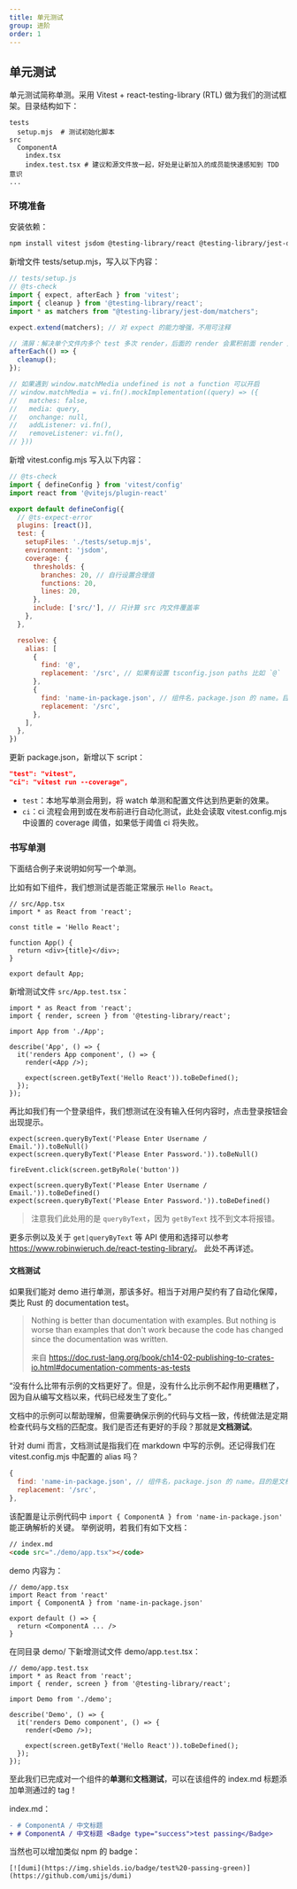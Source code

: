```yaml
---
title: 单元测试
group: 进阶
order: 1
---
```


## 单元测试

单元测试简称单测。采用 Vitest + react-testing-library (RTL) 做为我们的测试框架。目录结构如下：

```text
tests
  setup.mjs  # 测试初始化脚本
src
  ComponentA
    index.tsx
    index.test.tsx # 建议和源文件放一起，好处是让新加入的成员能快速感知到 TDD 意识
...
```

### 环境准备

安装依赖：

```sh
npm install vitest jsdom @testing-library/react @testing-library/jest-dom --save-dev
```

新增文件 tests/setup.mjs，写入以下内容：

```js
// tests/setup.js
// @ts-check
import { expect, afterEach } from 'vitest';
import { cleanup } from '@testing-library/react';
import * as matchers from "@testing-library/jest-dom/matchers";

expect.extend(matchers); // 对 expect 的能力增强，不用可注释

// 清屏：解决单个文件内多个 test 多次 render，后面的 render 会累积前面 render 产生的 DOM 节点问题
afterEach(() => {
  cleanup();
});

// 如果遇到 window.matchMedia undefined is not a function 可以开启
// window.matchMedia = vi.fn().mockImplementation((query) => ({
//   matches: false,
//   media: query,
//   onchange: null,
//   addListener: vi.fn(),
//   removeListener: vi.fn(),
// }))
```

新增 vitest.config.mjs 写入以下内容：

```js
// @ts-check
import { defineConfig } from 'vitest/config'
import react from '@vitejs/plugin-react'

export default defineConfig({
  // @ts-expect-error
  plugins: [react()],
  test: {
    setupFiles: './tests/setup.mjs',
    environment: 'jsdom',
    coverage: {
      thresholds: {
        branches: 20, // 自行设置合理值
        functions: 20,
        lines: 20,
      },
      include: ['src/'], // 只计算 src 内文件覆盖率
    },
  },

  resolve: {
    alias: [
      {
        find: '@',
        replacement: '/src', // 如果有设置 tsconfig.json paths 比如 `@`
      },
      {
        find: 'name-in-package.json', // 组件名，package.json 的 name。目的是文档测试
        replacement: '/src',
      },
    ],
  },
})
```

更新 package.json，新增以下 script：

```json
"test": "vitest",
"ci": "vitest run --coverage",
```

- `test`：本地写单测会用到，将 watch 单测和配置文件达到热更新的效果。
- `ci`：ci 流程会用到或在发布前进行自动化测试，此处会读取 vitest.config.mjs 中设置的 coverage 阈值，如果低于阈值 ci 将失败。

### 书写单测

下面结合例子来说明如何写一个单测。

比如有如下组件，我们想测试是否能正常展示 `Hello React`。

```tsx
// src/App.tsx
import * as React from 'react';

const title = 'Hello React';

function App() {
  return <div>{title}</div>;
}

export default App;
```

新增测试文件 `src/App.test.tsx`：

```tsx {9}
import * as React from 'react';
import { render, screen } from '@testing-library/react';

import App from './App';

describe('App', () => {
  it('renders App component', () => {
    render(<App />);

    expect(screen.getByText('Hello React')).toBeDefined();
  });
});
```

再比如我们有一个登录组件，我们想测试在没有输入任何内容时，点击登录按钮会出现提示。

```tsx
expect(screen.queryByText('Please Enter Username / Email.')).toBeNull()
expect(screen.queryByText('Please Enter Password.')).toBeNull()

fireEvent.click(screen.getByRole('button'))

expect(screen.queryByText('Please Enter Username / Email.')).toBeDefined()
expect(screen.queryByText('Please Enter Password.')).toBeDefined()
```

> 注意我们此处用的是 `queryByText`，因为 `getByText` 找不到文本将报错。

更多示例以及关于 `get|queryByText` 等 API 使用和选择可以参考 <https://www.robinwieruch.de/react-testing-library/>。
此处不再详述。

#### 文档测试

如果我们能对 demo 进行单测，那该多好。相当于对用户契约有了自动化保障，类比 Rust 的 documentation test。
> Nothing is better than documentation with examples. But nothing is worse than examples that don't work because the code has changed since the documentation was written.
>
> 来自 <https://doc.rust-lang.org/book/ch14-02-publishing-to-crates-io.html#documentation-comments-as-tests>

“没有什么比带有示例的文档更好了。但是，没有什么比示例不起作用更糟糕了，因为自从编写文档以来，代码已经发生了变化。”

文档中的示例可以帮助理解，但需要确保示例的代码与文档一致，传统做法是定期检查代码与文档的匹配度。我们是否还有更好的手段？那就是**文档测试**。

针对 dumi 而言，文档测试是指我们在 markdown 中写的示例。还记得我们在 vitest.config.mjs 中配置的 alias 吗？

```js
{
  find: 'name-in-package.json', // 组件名，package.json 的 name。目的是文档测试
  replacement: '/src',
},
```

该配置是让示例代码中 `import { ComponentA } from 'name-in-package.json'` 能正确解析的关键。
举例说明，若我们有如下文档：

```md
// index.md
<code src="./demo/app.tsx"></code>
```

demo 内容为：

```tsx
// demo/app.tsx
import React from 'react'
import { ComponentA } from 'name-in-package.json'

export default () => {
  return <ComponentA ... />
}
```

在同目录 demo/ 下新增测试文件 demo/app.`test`.tsx：

```tsx
// demo/app.test.tsx
import * as React from 'react';
import { render, screen } from '@testing-library/react';

import Demo from './demo';

describe('Demo', () => {
  it('renders Demo component', () => {
    render(<Demo />);

    expect(screen.getByText('Hello React')).toBeDefined();
  });
});
```

至此我们已完成对一个组件的**单测**和**文档测试**，可以在该组件的 index.md 标题添加单测通过的 tag！

index.md：

```diff
- # ComponentA / 中文标题
+ # ComponentA / 中文标题 <Badge type="success">test passing</Badge>
```

当然也可以增加类似 npm 的 badge：

```text
[![dumi](https://img.shields.io/badge/test%20-passing-green)](https://github.com/umijs/dumi)
```
